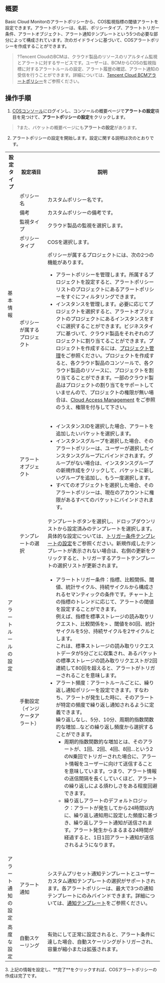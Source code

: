 ## 概要

Basic Cloud Monitorのアラートポリシーから、COS監視指標の閾値アラートを設定できます。アラートポリシーは、名前、ポリシータイプ、アラートトリガー条件、アラートオブジェクト、アラート通知テンプレートという5つの必要な部分によって構成されています。次のガイドラインに基づいて、COSアラートポリシーを作成することができます。

>?Tencent CloudのBCMは、クラウド製品のリソースのリアルタイム監視とアラートに対するサービスです。ユーザーは、BCMからCOSの監視指標に対するアラートルールの設定、アラート履歴の確認、アラート通知の受信を行うことができます。詳細については、[Tencent Cloud BCMアラートポリシー](https://intl.cloud.tencent.com/document/product/248/38916)をご参照ください。

## 操作手順

1. [COSコンソール](https://console.cloud.tencent.com/cos5)にログインし、コンソールの概要ページで**アラートの設定**項目を見つけて、**アラートポリシーの設定**をクリックします。
>?また、バケットの概要ページにも**アラートの設定**があります。
>
2. アラートポリシーの設定を開始します。設定に関する説明は次のとおりです。
<table>
  <tr>
    <th>設定タイプ</th>
    <th width="18%">設定項目</th>
    <th>説明</th>
  </tr>
  <tr>
    <td  rowspan="5">基本情報</td>
    <td>ポリシー名</td>
    <td>カスタムポリシー名です。</td>
  </tr>
  <tr>
    <td>備考</td>
    <td>カスタムポリシーの備考です。</td>
  </tr>
  <tr>
    <td>監視タイプ</td>
    <td>クラウド製品の監視を選択します。</td>
  </tr>
  <tr>
    <td>ポリシータイプ</td>
    <td>COSを選択します。</td>
  </tr>
  <tr>
    <td>ポリシーが属するプロジェクト</td>
    <td>ポリシーが属するプロジェクトには、次の2つの機能があります。<br>   
         <ul>
             <li>アラートポリシーを管理します。所属するプロジェクトを設定すると、アラートポリシーリストのプロジェクトにあるアラートポリシーをすぐにフィルタリングできます。</li>
             <li>インスタンスを管理します。必要に応じてプロジェクトを選択すると、アラートオブジェクトのプロジェクトにあるインスタンスをすぐに選択することができます。ビジネスタイプに基づいて、クラウド製品をそれぞれのプロジェクトに割り当てることができます。プロジェクトを作成するには、<a href="https://cloud.tencent.com/document/product/378/10861">プロジェクト管理</a>をご参照ください。プロジェクトを作成すると、各クラウド製品のコンソールで、各クラウド製品のリソースに、プロジェクトを割り当てることができます。一部のクラウド製品はプロジェクトの割り当てをサポートしていませんので、プロジェクトの権限が無い場合は、<a href="https://intl.cloud.tencent.com/document/product/248/36744">Cloud Access Management</a> をご参照のうえ、権限を付与して下さい。</li></td>   
  </tr>
  <tr>
    <td rowspan="3">アラートルールの設定</td>
    <td>アラートオブジェクト</td>
    <td>
      <ul>
			         <li>インスタンスIDを選択した場合、アラートを追加したいバケットを選択します。</li>
               <li>インスタンスグループを選択した場合、そのアラートポリシーは、ユーザーが選択したインスタンスグループにバインドされます。グループがない場合は、インスタンスグループの新規作成をクリックして、バケットに新しいグループを追加し、もう一度選択します。</li>
		            <li>すべてのオブジェクトを選択した場合、そのアラートポリシーは、現在のアカウントに権限があるすべてのバケットにバインドされます。</li>
           </ul>
        </td>
  </tr>
	<tr>
    <td>テンプレートの選択</td>
    <td> テンプレートボタンを選択し、ドロップダウンリストから設定済みのテンプレートを選択します。具体的な設定については、<a href="https://intl.cloud.tencent.com/document/product/248/38911">トリガー条件テンプレートの設定</a>をご参照ください。新規作成したテンプレートが表示されない場合は、右側の</b>更新</b>をクリックすると、トリガーするアラートテンプレートの選択リストが更新されます。</td>
  </tr>
	<tr>
    <td>手動設定<br>（インジケータアラート）</td>
    <td>
      <ul>
        <li>アラートトリガー条件：指標、比較関係、閾値、統計サイクル、持続サイクルから構成されるセマンティックの条件です。チャート上の指標のトレンドに応じて、アラートの閾値を設定することができます。<br>例えば、指標を標準ストレージの読み取りリクエスト、比較関係を> 、閾値を80回、統計サイクルを5分、持続サイクルを2サイクルとします。<br>これは、標準ストレージの読み取りリクエストデータが5分ごとに収集され、あるバケットの標準ストレージの読み取りリクエストが2回連続して80回を超えると、アラートがトリガーされることを意味します。
				<br><li>アラート頻度：アラートルールごとに、繰り返し通知ポリシーを設定できます。すなわち、アラートが発生した時に、そのアラートが特定の頻度で繰り返し通知されるように定義できます。<br>繰り返しなし、5分、10分、周期的指数関数的な増加…などの繰り返し頻度から選択することができます。<br><ul><li type="square">周期的指数関数的な増加とは、そのアラートが、1回、2回、4回、8回…という2のN乗回でトリガーされた場合に、アラート情報をユーザーに向けて送信することを意味しています。つまり、アラート情報の送信間隔を長くしていくほど、アラートの繰り返しによる煩わしさをある程度回避できます。</li>
      <li>繰り返しアラートのデフォルトロジック：アラートが発生してから24時間以内に、繰り返し通知用に設定した頻度に基づき、繰り返しアラート通知が送信されます。アラート発生からまるまる24時間が経過すると、1日1回アラート通知が送信されるようになります。</li></ul></li>
      </ul></td>
  </tr>
   <tr>
        <td>アラート通知の設定</td>
        <td>アラート通知</td>
        <td>システムプリセット通知テンプレートとユーザーカスタム通知テンプレートの選択がサポートされます。各アラートポリシーは、最大で3つの通知テンプレートにのみバインドできます。詳細については、<a href="https://cloud.tencent.com/document/product/248/50394">通知テンプレート</a>をご参照ください。</td>
    </tr>
		<tr>
      <td>高度な設定</td>
      <td>自動スケーリング</td>
      <td>有効にして正常に設定されると、アラート条件に達した場合、自動スケーリングがトリガーされ、容量が縮小または拡張されます。</td>
     </tr>
</table>
3. 上記の情報を設定し、**完了**をクリックすれば、COSアラートポリシーの作成は完了です。
